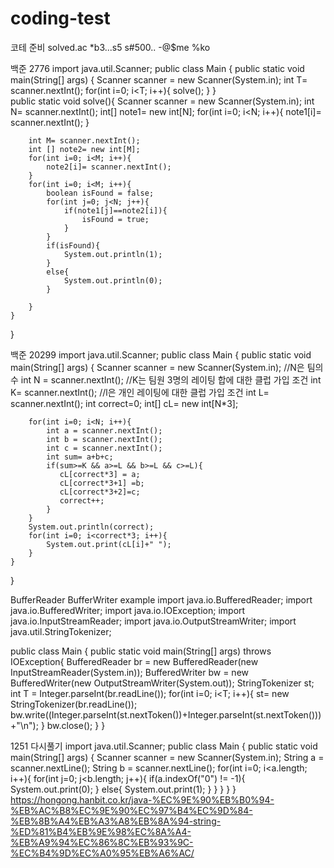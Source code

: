 # coding-test
코테 준비
solved.ac
*b3...s5 s#500.. -@$me %ko


백준 2776
import java.util.Scanner;
public class Main
{
	public static void main(String[] args) {
		Scanner scanner = new Scanner(System.in);
		int T= scanner.nextInt();
		for(int i=0; i<T; i++){
		    solve();
		}
	}	
	public static void solve(){
	    Scanner scanner = new Scanner(System.in);
	    int N= scanner.nextInt();
	    int[] note1= new int[N];
	    for(int i=0; i<N; i++){
	        note1[i]= scanner.nextInt();
	    }
	    
	    int M= scanner.nextInt();
	    int [] note2= new int[M];
	    for(int i=0; i<M; i++){
	        note2[i]= scanner.nextInt();
	    }
	    for(int i=0; i<M; i++){
	        boolean isFound = false;
	        for(int j=0; j<N; j++){
	            if(note1[j]==note2[i]){
	                isFound = true;
	            }
	        }
	        if(isFound){
	            System.out.println(1);
	        }
	        else{
	            System.out.println(0);
	        }
	    
	    }
	}
	
}

백준 20299
import java.util.Scanner;
public class Main
{
	public static void main(String[] args) {
		Scanner scanner = new Scanner(System.in);
		//N은 팀의 수
		int N = scanner.nextInt();
	    //K는 팀원 3명의 레이팅 합에 대한 클럽 가입 조건
	    int K= scanner.nextInt();
	    //l은 개인 레이팅에 대한 클럽 가입 조건
	    int L= scanner.nextInt();
	    int correct=0;
	    int[] cL= new int[N*3];
	    
	    for(int i=0; i<N; i++){
	        int a = scanner.nextInt();
	        int b = scanner.nextInt();
	        int c = scanner.nextInt();
	        int sum= a+b+c;
	        if(sum>=K && a>=L && b>=L && c>=L){
	           cL[correct*3] = a;
	           cL[correct*3+1] =b;
	           cL[correct*3+2]=c;
	           correct++;
	        }
	    }
	    System.out.println(correct);
	    for(int i=0; i<correct*3; i++){
	        System.out.print(cL[i]+" ");
	    }
	}
}


BufferReader BufferWriter example
import java.io.BufferedReader;
import java.io.BufferedWriter;
import java.io.IOException;
import java.io.InputStreamReader;
import java.io.OutputStreamWriter;
import java.util.StringTokenizer;


public class Main
{
	public static void main(String[] args) throws IOException{
		BufferedReader br = new BufferedReader(new InputStreamReader(System.in));
		BufferedWriter bw = new BufferedWriter(new OutputStreamWriter(System.out));
		StringTokenizer st;
		int T = Integer.parseInt(br.readLine());
		for(int i=0; i<T; i++){
		    st= new StringTokenizer(br.readLine());
		    bw.write((Integer.parseInt(st.nextToken())+Integer.parseInt(st.nextToken()))+"\n");
		}
		bw.close();
	}
}

1251 다시풀기
import java.util.Scanner;
public class Main
{
	public static void main(String[] args) {
		Scanner scanner = new Scanner(System.in);
		String a = scanner.nextLine();
		String b = scanner.nextLine();
		for(int i=0; i<a.length; i++){
		    for(int j=0; j<b.length; j++){
		        if(a.indexOf("0") != -1){
		            System.out.print(0);
		        } else{
		            System.out.print(1);
		        }
		    }
		}
	}
}
https://hongong.hanbit.co.kr/java-%EC%9E%90%EB%B0%94-%EB%AC%B8%EC%9E%90%EC%97%B4%EC%9D%84-%EB%8B%A4%EB%A3%A8%EB%8A%94-string-%ED%81%B4%EB%9E%98%EC%8A%A4-%EB%A9%94%EC%86%8C%EB%93%9C-%EC%B4%9D%EC%A0%95%EB%A6%AC/
